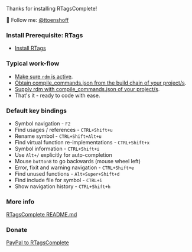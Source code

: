 Thanks for installing RTagsComplete!

👣 Follow me: [@ttoenshoff](https://twitter.com/ttoenshoff)


### Install Prerequisite: RTags

- [Install RTags](https://github.com/tillt/RTagsComplete/wiki/Install-RTags)


### Typical work-flow

- [Make sure `rdm` is active](https://github.com/tillt/RTagsComplete/wiki/Make-sure-rdm-is-active).
- [Obtain compile_commands.json from the build chain of your project/s](https://github.com/tillt/RTagsComplete/wiki/Obtaining-compile_commands.json).
- [Supply rdm with compile_commands.json of your project/s](https://github.com/tillt/RTagsComplete/wiki/Supply-rdm-with-compile_commands.json).
- That's it - ready to code with ease.


### Default key bindings

- Symbol navigation -                                  `F2`
- Find usages / references -                 `CTRL+Shift+u`
- Rename symbol -                        `CTRL+Shift+Alt+u`
- Find virtual function re-implementations - `CTRL+Shift+x`
- Symbol information -                       `CTRL+Shift+i`
- Use `Alt+/` explicitly for auto-completion
- Mouse `button8` to go backwards (mouse wheel left)
- Error, fixit and warning navigation -      `CTRL+Shift+e`
- Find unused functions -               `Alt+Super+Shift+d`
- Find include file for symbol -                   `CTRL+i`
- Show navigation history -                  `CTRL+Shift+h`


### More info

[RTagsComplete README.md](https://github.com/tillt/RTagsComplete/blob/master/README.md)


### Donate

[PayPal to RTagsComplete](https://www.paypal.com/cgi-bin/webscr?cmd=_s-xclick&hosted_button_id=AY5UC3W9NDUGL)
